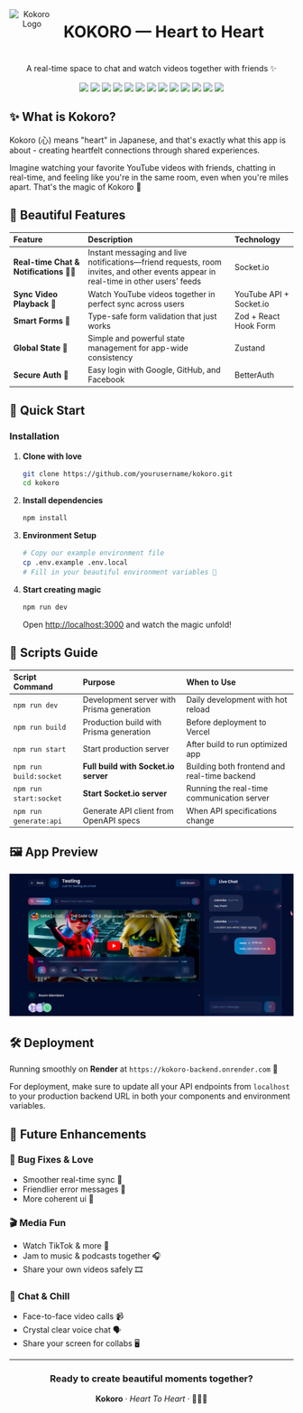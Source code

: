 <div align="center">

<div style="display: flex; flex-direction: row; align-items: center; gap: 1rem; margin-bottom: 1rem;">
  <img src="https://i.ibb.co/9HW62gc6/logo.png" alt="Kokoro Logo" width="80" height="80"/>
  <div>
    <h1 style="margin: 0;">KOKORO — Heart to Heart</h1>
  </div>
</div>

<p>A real-time space to chat and watch videos together with friends ✨</p>

<div align="center" style="margin-bottom: 1rem; margin-top: 1rem;">
  <img src="https://img.shields.io/badge/Next.js-000000?style=for-the-badge&logo=nextdotjs&logoColor=white">
  <img src="https://img.shields.io/badge/TypeScript-3178C6?style=for-the-badge&logo=typescript&logoColor=white">
  <img src="https://img.shields.io/badge/Tailwind_CSS-38B2AC?style=for-the-badge&logo=tailwind-css&logoColor=white">
  <img src="https://img.shields.io/badge/Supabase-3FCF8E?style=for-the-badge&logo=supabase&logoColor=white">
  <img src="https://img.shields.io/badge/Prisma-0C344B?style=for-the-badge&logo=prisma&logoColor=white">
  <img src="https://img.shields.io/badge/Socket.IO-010101?style=for-the-badge&logo=socket.io&logoColor=white">
  <img src="https://img.shields.io/badge/Zustand-000?style=for-the-badge&logo=zustand&logoColor=white">
  <img src="https://img.shields.io/badge/Framer_Motion-0055FF?style=for-the-badge&logo=framer&logoColor=white">
  <img src="https://img.shields.io/badge/BetterAuth-FF6B35?style=for-the-badge&logo=auth0&logoColor=white">
  <img src="https://img.shields.io/badge/shadcn/UI-000000?style=for-the-badge&logo=react&logoColor=white">
  <img src="https://img.shields.io/badge/Zod-3068B7?style=for-the-badge&logo=zod&logoColor=white">
  <img src="https://img.shields.io/badge/Render-46E3B7?style=for-the-badge&logo=render&logoColor=white">
  <img src="https://img.shields.io/badge/Vercel-000000?style=for-the-badge&logo=vercel&logoColor=white">
</div>

</div>

## ✨ What is Kokoro?

Kokoro (心) means "heart" in Japanese, and that's exactly what this app is about - creating heartfelt connections through shared experiences.

Imagine watching your favorite YouTube videos with friends, chatting in real-time, and feeling like you're in the same room, even when you're miles apart. That's the magic of Kokoro 🌟

## 🎀 Beautiful Features

| Feature                                 | Description                                                                                                                        | Technology              |
| :-------------------------------------- | :--------------------------------------------------------------------------------------------------------------------------------- | :---------------------- |
| **Real-time Chat & Notifications** 💬🔔 | Instant messaging and live notifications—friend requests, room invites, and other events appear in real-time in other users’ feeds | Socket.io               |
| **Sync Video Playback** 🎥              | Watch YouTube videos together in perfect sync across users                                                                         | YouTube API + Socket.io |
| **Smart Forms** 📝                      | Type-safe form validation that just works                                                                                          | Zod + React Hook Form   |
| **Global State** 💾                     | Simple and powerful state management for app-wide consistency                                                                      | Zustand                 |
| **Secure Auth** 🔐                      | Easy login with Google, GitHub, and Facebook                                                                                       | BetterAuth              |


## 🚀 Quick Start

### Installation

1. **Clone with love**
   ```bash
   git clone https://github.com/yourusername/kokoro.git
   cd kokoro
   ```

2. **Install dependencies**
   ```bash
   npm install
   ```

3. **Environment Setup**
   ```bash
   # Copy our example environment file
   cp .env.example .env.local
   # Fill in your beautiful environment variables 💫
   ```

4. **Start creating magic**
   ```bash
   npm run dev
   ```
   Open [http://localhost:3000](http://localhost:3000) and watch the magic unfold!

## 📜 Scripts Guide

| Script Command | Purpose | When to Use |
| :--- | :--- | :--- |
| `npm run dev` | Development server with Prisma generation | Daily development with hot reload |
| `npm run build` | Production build with Prisma generation | Before deployment to Vercel |
| `npm run start` | Start production server | After build to run optimized app |
| `npm run build:socket` | **Full build with Socket.io server** | Building both frontend and real-time backend |
| `npm run start:socket` | **Start Socket.io server** | Running the real-time communication server |
| `npm run generate:api` | Generate API client from OpenAPI specs | When API specifications change |

## 🖼️ App Preview

<div align="center">

![Room Preview](./public/roomvid.png)

</div>

## 🛠️ Deployment

Running smoothly on **Render** at `https://kokoro-backend.onrender.com` 🌊

For deployment, make sure to update all your API endpoints from `localhost` to your production backend URL in both your components and environment variables.

## 🌟 Future Enhancements

### 🐞 **Bug Fixes & Love**

* Smoother real-time sync 💫
* Friendlier error messages 💌
* More coherent ui 🚀

### 🎬 **Media Fun**

* Watch TikTok & more 🍿
* Jam to music & podcasts together 🎧
* Share your own videos safely 🎞️

### 🎤 **Chat & Chill**

* Face-to-face video calls 📹
* Crystal clear voice chat 🗣️
* Share your screen for collabs 🖥️

---

<div align="center">

### **Ready to create beautiful moments together?**

**Kokoro** · *Heart To Heart* · 🌸✨🎀
</div>
